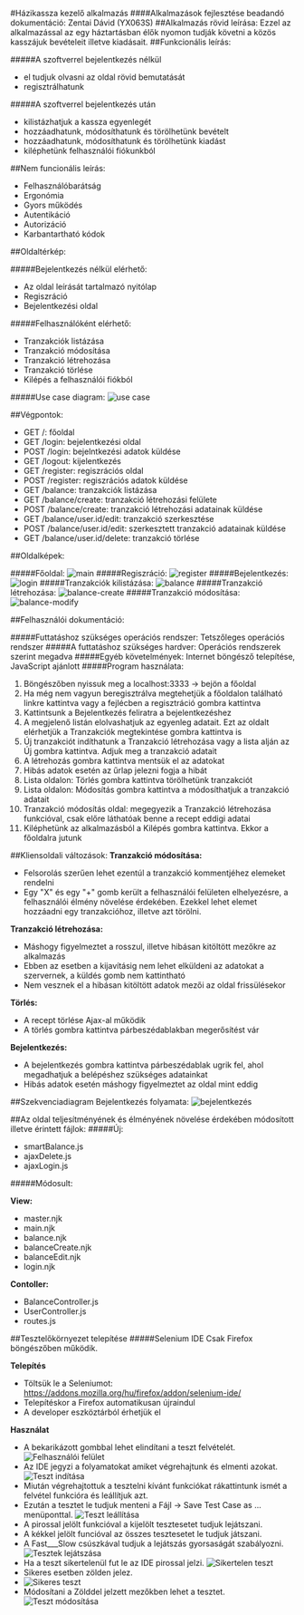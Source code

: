 #Házikassza kezelő alkalmazás
####Alkalmazások fejlesztése beadandó dokumentáció: Zentai Dávid (YX063S)
##Alkalmazás rövid leírása: 
Ezzel az alkalmazással az egy háztartásban élők nyomon tudják követni a közös kasszájuk bevételeit illetve kiadásait.
##Funkcionális leírás:

#####A szoftverrel bejelentkezés nélkül
+ el tudjuk olvasni az oldal rövid bemutatását
+ regisztrálhatunk

#####A szoftverrel bejelentkezés után
+ kilistázhatjuk a kassza egyenlegét
+ hozzáadhatunk, módosíthatunk és törölhetünk bevételt
+ hozzáadhatunk, módosíthatunk és törölhetünk kiadást
+ kiléphetünk felhasználói fiókunkból


##Nem funcionális leírás:
+ Felhasználóbarátság
+ Ergonómia
+ Gyors működés
+ Autentikáció
+ Autorizáció
+ Karbantartható kódok

##Oldaltérkép:

#####Bejelentkezés nélkül elérhető:
+ Az oldal leírását tartalmazó nyitólap
+ Regiszráció
+ Bejelentkezési oldal

#####Felhasználóként elérhető:
+ Tranzakciók listázása
+ Tranzakció módosítása
+ Tranzakció létrehozása
+ Tranzakció törlése
+ Kilépés a felhasználói fiókból

#####Use case diagram:
![use case](https://github.com/zentaidavid/cashier/blob/master/docs/images/usecase.png "Use case diagram")

##Végpontok:

+ GET /: főoldal 
+ GET /login: bejelentkezési oldal 
+ POST /login: bejelntkezési adatok küldése
+ GET /logout: kijelentkezés
+ GET /register: regiszrációs oldal
+ POST /register: regiszrációs adatok küldése 
+ GET /balance: tranzakciók listázása
+ GET /balance/create: tranzakció létrehozási felülete
+ POST /balance/create: tranzakció létrehozási adatainak küldése
+ GET /balance/user.id/edit: tranzakció szerkesztése
+ POST /balance/user.id/edit: szerkesztett tranzakció adatainak küldése
+ GET /balance/user.id/delete: tranzakció törlése

##Oldalképek:

#####Főoldal:
![main](https://github.com/zentaidavid/cashier/blob/master/docs/images/main.PNG "Az oldal leírása")
#####Regiszráció:
![register](https://github.com/zentaidavid/cashier/blob/master/docs/images/register.PNG "Regiszrációs oldal")
#####Bejelentkezés:
![login](https://github.com/zentaidavid/cashier/blob/master/docs/images/login.PNG "Bejelentkezési oldal")
#####Tranzakciók kilistázása:
![balance](https://github.com/zentaidavid/cashier/blob/master/docs/images/balance.PNG "Tranzakciók listájának az oldala")
#####Tranzakció létrehozása:
![balance-create](https://github.com/zentaidavid/cashier/blob/master/docs/images/balance-create.PNG "Tranzakció módosítása")
#####Tranzakció módosítása:
![balance-modify](https://github.com/zentaidavid/cashier/blob/master/docs/images/balance-modify.PNG "Új tranzakció létrehozása")

##Felhasználói dokumentáció:

#####Futtatáshoz szükséges operációs rendszer:
Tetszőleges operációs rendszer
#####A futtatáshoz szükséges hardver:
Operációs rendszerek szerint megadva
#####Egyéb követelmények:
Internet böngésző telepítése, JavaScript ajánlott
#####Program használata:
1. Böngészőben nyissuk meg a localhost:3333 -> bejön a főoldal
2. Ha még nem vagyun beregisztrálva megtehetjük a főoldalon található linkre kattintva vagy a fejlécben a regisztráció gombra kattintva
3. Kattintsunk a Bejelentkezés feliratra a bejelentkezéshez
4. A megjelenő listán elolvashatjuk az egyenleg adatait. Ezt az oldalt elérhetjük a Tranzakciók megtekintése gombra kattintva is
5. Új tranzakciót indíthatunk a Tranzakció létrehozása vagy a lista alján az Új gombra kattintva. Adjuk meg a tranzakció adatait
6. A létrehozás gombra kattintva mentsük el az adatokat
7. Hibás adatok esetén az űrlap jelezni fogja a hibát
8. Lista oldalon: Törlés gombra kattintva törölhetünk tranzakciót
9. Lista oldalon: Módosítás gombra kattintva a módosíthatjuk a tranzakció adatait
10. Tranzakció módosítás oldal: megegyezik a Tranzakció létrehozása funkcióval, csak előre láthatóak benne a recept eddigi adatai
11. Kiléphetünk az alkalmazásból a Kilépés gombra kattintva. Ekkor a főoldalra jutunk

##Kliensoldali változások:
**Tranzakció módosítása:**
+ Felsorolás szerűen lehet ezentúl a tranzakció kommentjéhez elemeket rendelni
+ Egy "X" és egy "+" gomb került a felhasználói felületen elhelyezésre, a felhasználói élmény növelése érdekében. Ezekkel lehet elemet hozzáadni egy tranzakcióhoz, illetve azt törölni.

**Tranzakció létrehozása:**
+ Máshogy figyelmeztet a rosszul, illetve hibásan kitöltött mezőkre az alkalmazás
+ Ebben az esetben a kijavításig nem lehet elküldeni az adatokat a szervernek, a küldés gomb nem kattintható
+ Nem vesznek el a hibásan kitöltött adatok mezői az oldal frissülésekor

**Törlés:**
+ A recept törlése Ajax-al működik
+ A törlés gombra kattintva párbeszédablakban megerősítést vár

**Bejelentkezés:**
+ A bejelentkezés gombra kattintva párbeszédablak ugrik fel, ahol megadhatjuk a belépéshez szükséges adatainkat
+ Hibás adatok esetén máshogy figyelmeztet az oldal mint eddig

##Szekvenciadiagram
Bejelentkezés folyamata:
![bejelentkezés](https://github.com/zentaidavid/cashier/blob/master/docs/images/szekvenciadiagram.PNG "bejelentkezés")

##Az oldal teljesítményének és élményének növelése érdekében módosított illetve érintett fájlok:
#####Új:
+ smartBalance.js
+ ajaxDelete.js
+ ajaxLogin.js

#####Módosult:

**View:**
+ master.njk
+ main.njk
+ balance.njk
+ balanceCreate.njk
+ balanceEdit.njk
+ login.njk

**Contoller:**
+ BalanceController.js
+ UserController.js
+ routes.js

##Tesztelőkörnyezet telepítése
#####Selenium IDE
Csak Firefox böngészőben működik.

**Telepítés**
+ Töltsük le a Seleniumot: https://addons.mozilla.org/hu/firefox/addon/selenium-ide/
+ Telepítéskor a Firefox automatikusan újraindul
+ A developer eszköztárból érhetjük el 

**Használat**
+ A bekarikázott gombbal lehet elindítani a teszt felvételét.
![Felhasználói felület](https://github.com/zentaidavid/cashier/blob/master/docs/images/seleniumIDE1.PNG "felhasználói felület")
+ Az IDE jegyzi a folyamatokat amiket végrehajtunk és elmenti azokat.
![Teszt indítása](https://github.com/zentaidavid/cashier/blob/master/docs/images/seleniumIDE2.PNG "teszt indítása")
+ Miután végrehajtottuk a tesztelni kívánt funkciókat rákattintunk ismét a felvétel funkcióra és leállítjuk azt.
+ Ezután a tesztet le tudjuk menteni a Fájl -> Save Test Case as ... menüponttal.
![Teszt leállítása](https://github.com/zentaidavid/cashier/blob/master/docs/images/seleniumIDE3.PNG "teszt leállítása")
+ A pirossal jelölt funkcióval a kijelölt tesztesetet tudjuk lejátszani.
+ A kékkel jelölt funcióval az összes tesztesetet le tudjuk játszani.
+ A Fast___Slow csúszkával tudjuk a lejátszás gyorsaságát szabályozni.
![Tesztek lejátszása](https://github.com/zentaidavid/cashier/blob/master/docs/images/seleniumIDE4.png "tesztek lejátszása")
+ Ha a teszt sikertelenül fut le az IDE pirossal jelzi.
![Sikertelen teszt](https://github.com/zentaidavid/cashier/blob/master/docs/images/seleniumIDE5.png "sikertelen teszt")
+ Sikeres esetben zölden jelez.
+ ![Sikeres teszt](https://github.com/zentaidavid/cashier/blob/master/docs/images/seleniumIDE6.png "sikeres teszt")
+ Módosítani a Zölddel jelzett mezőkben lehet a tesztet.
![Teszt módosítása](https://github.com/zentaidavid/cashier/blob/master/docs/images/seleniumIDE7.png "teszt módosítása")